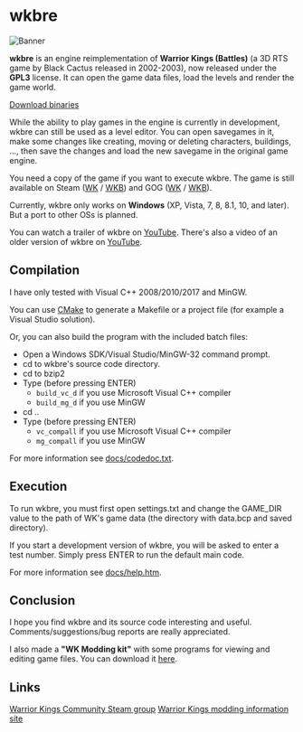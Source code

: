 # wkbre

![Banner](../gh-pages/images/header-bg.jpg)

__wkbre__ is an engine reimplementation of __Warrior Kings (Battles)__ (a 3D RTS game by Black Cactus released in 2002-2003), now released under the __GPL3__ license. It can open the game data files, load the levels and render the game world.

[Download binaries](https://github.com/AdrienTD/wkbre/releases)

While the ability to play games in the engine is currently in development, wkbre can still be used as a level editor. You can open savegames in it, make some changes like creating, moving or deleting characters, buildings, ..., then save the changes and load the new savegame in the original game engine.

You need a copy of the game if you want to execute wkbre. The game is still available on Steam ([WK](http://store.steampowered.com/app/297570) / [WKB](http://store.steampowered.com/app/299070)) and GOG ([WK](https://www.gog.com/game/warrior_kings) / [WKB](https://www.gog.com/game/warrior_kings_battles)).

Currently, wkbre only works on __Windows__ (XP, Vista, 7, 8, 8.1, 10, and later). But a port to other OSs is planned.

You can watch a trailer of wkbre on [YouTube](https://www.youtube.com/watch?v=8agit5vO6cw).
There's also a video of an older version of wkbre on [YouTube](https://www.youtube.com/watch?v=K2LLjLelEJA).

## Compilation

I have only tested with Visual C++ 2008/2010/2017 and MinGW.

You can use [CMake](https://cmake.org) to generate a Makefile or a project file (for example a Visual Studio solution).

Or, you can also build the program with the included batch files:
* Open a Windows SDK/Visual Studio/MinGW-32 command prompt.
* cd to wkbre's source code directory.
* cd to bzip2
* Type (before pressing ENTER)
  * `build_vc_d` if you use Microsoft Visual C++ compiler
  * `build_mg_d` if you use MinGW
* cd ..
* Type (before pressing ENTER)
  * `vc_compall` if you use Microsoft Visual C++ compiler
  * `mg_compall` if you use MinGW

For more information see [docs/codedoc.txt](docs/codedoc.txt).

## Execution
To run wkbre, you must first open settings.txt and change the GAME_DIR value to the path of WK's game data (the directory with data.bcp and saved directory).

If you start a development version of wkbre, you will be asked to enter a test number. Simply press ENTER to run the default main code.

For more information see [docs/help.htm](docs/help.htm).

## Conclusion
I hope you find wkbre and its source code interesting and useful. Comments/suggestions/bug reports are really appreciated.

I also made a __"WK Modding kit"__ with some programs for viewing and editing game files. You can download it [here](https://github.com/AdrienTD/wktools).

## Links
[Warrior Kings Community Steam group](http://steamcommunity.com/groups/WARKC)
[Warrior Kings modding information site](https://sites.google.com/site/wkmodding/)
